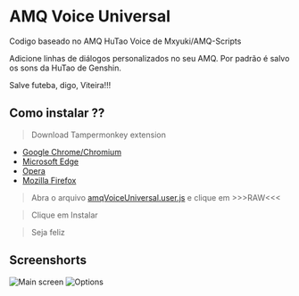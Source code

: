 # AMQ Voice Universal

Codigo baseado no AMQ HuTao Voice de Mxyuki/AMQ-Scripts

Adicione linhas de diálogos personalizados no seu AMQ. Por padrão é salvo os sons da HuTao de Genshin.

Salve futeba, digo, Viteira!!!

## Como instalar ??

> Download Tampermonkey extension
- [Google Chrome/Chromium](https://chrome.google.com/webstore/detail/tampermonkey/dhdgffkkebhmkfjojejmpbldmpobfkfo?hl=pt)
- [Microsoft Edge](https://microsoftedge.microsoft.com/addons/detail/tampermonkey/iikmkjmpaadaobahmlepeloendndfphd)
- [Opera](https://addons.opera.com/pt-br/extensions/details/tampermonkey-beta/)
- [Mozilla Firefox](https://addons.mozilla.org/pt-BR/firefox/addon/tampermonkey/)

> Abra o arquivo [amqVoiceUniversal.user.js](https://github.com/43D/amqVoiceUniversal/blob/main/amqVoiceUniversal.user.js) e clique em >>>RAW<<<

> Clique em Instalar

> Seja feliz

## Screenshorts

![Main screen](https://media.discordapp.net/attachments/406961257057353744/1066851851598831728/image.png)
![Options](https://media.discordapp.net/attachments/406961257057353744/1066851947136680019/image.png)

